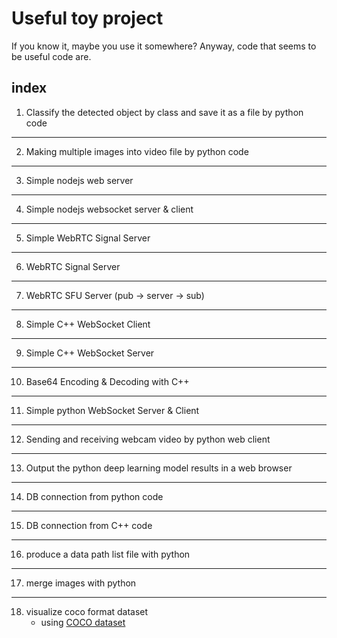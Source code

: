 # Useful toy project

If you know it, maybe you use it somewhere?
Anyway, code that seems to be useful code are. 


## index
1. Classify the detected object by class and save it as a file by python code
---
2. Making multiple images into video file by python code
---
3. Simple nodejs web server
---
4. Simple nodejs websocket server & client
---
5. Simple WebRTC Signal Server
---
6. WebRTC Signal Server
---
7. WebRTC SFU Server (pub -> server -> sub)
---
8. Simple C++ WebSocket Client
---
9. Simple C++ WebSocket Server
---
10. Base64 Encoding & Decoding with C++
---
11. Simple python WebSocket Server & Client
---
12. Sending and receiving webcam video by python web client
---
13. Output the python deep learning model results in a web browser
---
14. DB connection from python code
---
15. DB connection from C++ code
---
16. produce a data path list file with python
---
17. merge images with python
---
18. visualize coco format dataset
    - using [COCO dataset](https://cocodataset.org)